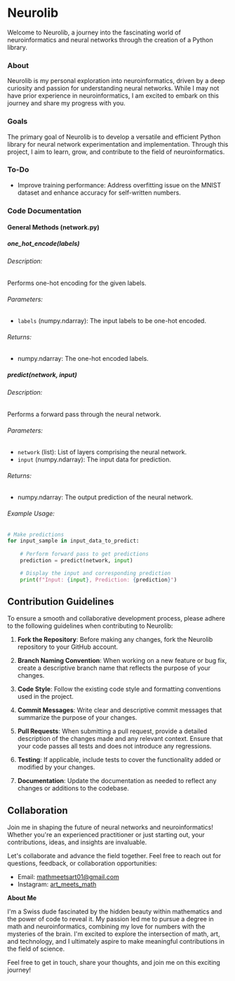 # Neurolib

Welcome to Neurolib, a journey into the fascinating world of neuroinformatics and neural networks through the creation of a Python library.

### About

Neurolib is my personal exploration into neuroinformatics, driven by a deep curiosity and passion for understanding neural networks. While I may not have prior experience in neuroinformatics, I am excited to embark on this journey and share my progress with you.

### Goals

The primary goal of Neurolib is to develop a versatile and efficient Python library for neural network experimentation and implementation. Through this project, I aim to learn, grow, and contribute to the field of neuroinformatics.

### To-Do

- Improve training performance: Address overfitting issue on the MNIST dataset and enhance accuracy for self-written numbers.

### Code Documentation

#### General Methods (network.py)

##### one_hot_encode(labels)

###### Description:
Performs one-hot encoding for the given labels.

###### Parameters:
- `labels` (numpy.ndarray): The input labels to be one-hot encoded.

###### Returns:
- numpy.ndarray: The one-hot encoded labels.

##### predict(network, input)

###### Description:
Performs a forward pass through the neural network.

###### Parameters:
- `network` (list): List of layers comprising the neural network.
- `input` (numpy.ndarray): The input data for prediction.

###### Returns:
- numpy.ndarray: The output prediction of the neural network.

###### Example Usage:
```python
# Make predictions
for input_sample in input_data_to_predict:
    
    # Perform forward pass to get predictions
    prediction = predict(network, input)

    # Display the input and corresponding prediction
    print(f"Input: {input}, Prediction: {prediction}")
```

## Contribution Guidelines

To ensure a smooth and collaborative development process, please adhere to the following guidelines when contributing to Neurolib:

1. **Fork the Repository**: Before making any changes, fork the Neurolib repository to your GitHub account.

2. **Branch Naming Convention**: When working on a new feature or bug fix, create a descriptive branch name that reflects the purpose of your changes.

3. **Code Style**: Follow the existing code style and formatting conventions used in the project.

4. **Commit Messages**: Write clear and descriptive commit messages that summarize the purpose of your changes.

5. **Pull Requests**: When submitting a pull request, provide a detailed description of the changes made and any relevant context. Ensure that your code passes all tests and does not introduce any regressions.

6. **Testing**: If applicable, include tests to cover the functionality added or modified by your changes.

7. **Documentation**: Update the documentation as needed to reflect any changes or additions to the codebase.

## Collaboration

Join me in shaping the future of neural networks and neuroinformatics! Whether you're an experienced practitioner or just starting out, your contributions, ideas, and insights are invaluable.

Let's collaborate and advance the field together. Feel free to reach out for questions, feedback, or collaboration opportunities:
- Email: mathmeetsart01@gmail.com
- Instagram: [art_meets_math](https://www.instagram.com/art_meets_math/)

**About Me**

I'm a Swiss dude fascinated by the hidden beauty within mathematics and the power of code to reveal it. My passion led me to pursue a degree in math and neuroinformatics, combining my love for numbers with the mysteries of the brain. I'm excited to explore the intersection of math, art, and technology, and I ultimately aspire to make meaningful contributions in the field of science.

Feel free to get in touch, share your thoughts, and join me on this exciting journey!
